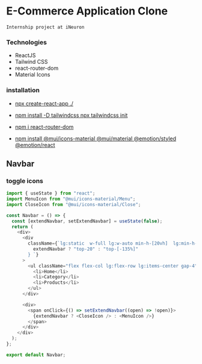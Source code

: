# E-Commerce Application Clone

`Internship project at iNeuron`

### Technologies

- ReactJS
- Tailwind CSS
- react-router-dom
- Material Icons

### installation

- [npx create-react-app ./](https://react.dev/learn/start-a-new-react-project)
- [npm install -D tailwindcss
  npx tailwindcss init](https://tailwindcss.com/docs/guides/create-react-app)
- [npm i react-router-dom](https://www.npmjs.com/package/react-router-dom)

- [npm install @mui/icons-material @mui/material @emotion/styled @emotion/react](https://mui.com/material-ui/material-icons/)

## Navbar

### toggle icons

```js
import { useState } from "react";
import MenuIcon from "@mui/icons-material/Menu";
import CloseIcon from "@mui/icons-material/Close";

const Navbar = () => {
  const [extendNavbar, setExtendNavbar] = useState(false);
  return (
    <div>
      <div
        className={`lg:static  w-full lg:w-auto min-h-[20vh]  lg:min-h-fit absolute  left-0  transition-all ease-in duration-500 z-[-1] lg:z-auto bg-[#111111] ${
          extendNavbar ? "top-20" : "top-[-135%]"
        } `}
      >
        <ul className="flex flex-col lg:flex-row lg:items-center gap-4">
          <li>Home</li>
          <li>Category</li>
          <li>Products</li>
        </ul>
      </div>

      <div>
        <span onClick={() => setExtendNavbar((open) => !open)}>
          {extendNavbar ? <CloseIcon /> : <MenuIcon />}
        </span>
      </div>
    </div>
  );
};

export default Navbar;
```
